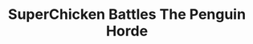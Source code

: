 ---
title: SuperChicken Battles The Penguin Horde
developer: Piron Games
image: SuperChickenBattles.jpg
link: http://www.pirongames.com/superchicken-battles-the-penguin-horde/
html5: http://www.pirongames.com/superchicken-battles-the-penguin-horde/
---